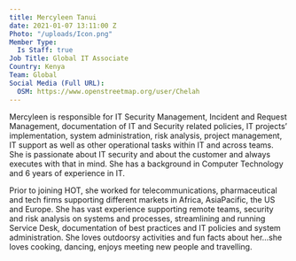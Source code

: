 ```yaml
---
title: Mercyleen Tanui
date: 2021-01-07 13:11:00 Z
Photo: "/uploads/Icon.png"
Member Type:
  Is Staff: true
Job Title: Global IT Associate
Country: Kenya
Team: Global
Social Media (Full URL):
  OSM: https://www.openstreetmap.org/user/Chelah
---
```


Mercyleen is responsible for IT Security Management, Incident and Request Management, documentation of IT and Security related policies, IT projects’ implementation, system administration, risk analysis, project management, IT support as well as other operational tasks within IT and across teams. She is passionate about IT security and about the customer and always executes with that in mind. She has a background in Computer Technology and 6 years of experience in IT. 

Prior to joining HOT, she worked for telecommunications, pharmaceutical and tech firms supporting different markets in Africa, AsiaPacific, the US and Europe. She has vast experience supporting remote teams, security and risk analysis on systems and processes, streamlining and running Service Desk, documentation of best practices and IT policies and system administration. She loves outdoorsy activities and fun facts about her...she loves cooking, dancing, enjoys meeting new people and travelling.